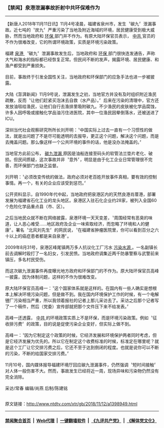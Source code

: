 ### 【禁闻】泉港泄漏事故折射中共环保难作为
------------------------

<div class="wysiwyg">
 【新唐人2018年11月11日讯】11月4号凌晨，福建省泉州市，发生〝碳九〞泄漏事故。近七吨的〝炭九〞严重污染了当地及附近海域的环境，居民健康受到极大威胁，然而当地政府和
 <a href="http://www.ntdtv.com/xtr/gb/articlelistbytag_环保.html" target="_blank">
  环保
 </a>
 部门并不作为。有原大陆环保官员表示，
 <a href="http://www.ntdtv.com/xtr/gb/articlelistbytag_中共.html" target="_blank">
  中共
 </a>
 官员的不作为很难改变，它的所谓环境政策，实质是环境污染政策。
 <br/>
 <br/>
 福建
 <a href="http://www.ntdtv.com/xtr/gb/articlelistbytag_泉港.html" target="_blank">
  泉港
 </a>
 〝碳九〞泄漏事故发生后，当地政府和
 <a href="http://www.ntdtv.com/xtr/gb/articlelistbytag_环保.html" target="_blank">
  环保
 </a>
 部门很快连发通告，声称大气和海水的指标都已经恢复正常。但民间不断的发声，揭露环境、居民健康、和渔产都受到严重损失。
 <br/>
 <br/>
 目前，事故终于引发全国性关注，当地政府和环保部门的应急手法也进一步被披露。
 <br/>
 <br/>
 大陆《澎湃新闻》11月9号说，泄漏发生之初，当地官方并没有及时组织附近渔民疏散，反而〝让他们赶紧买泡沫去自救（水产品）。〞后来在污染的清理中，官方还发放油毯给渔民，让他们自行去渔排里吸附碳九。不少渔民的皮肤被化学品腐蚀，许多人因呼吸或接触化学品油污住进医院，其中一位渔民因晕倒落水，还被送进了ICU。
 <br/>
 <br/>
 深圳当代社会观察研究所所长刘开明：〝中国实际上过去一直有一个习惯性的做法，就是出问题了不是尽可能透明的去报导，更正这个问题，解决这个问题，而是去掩盖问题。那么像这样一个公共环境的事件的话，他是没办法掩盖的。〞
 <br/>
 <br/>
 当地官方此前公布，
 <a href="http://www.ntdtv.com/xtr/gb/articlelistbytag_碳九泄漏.html" target="_blank">
  碳九泄漏
 </a>
 原因是油船连接至码头的软管法兰垫片老化、破损。但民间质疑，这次事故并非〝意外〞，明显是由于化工企业日常管理很不完善，而环保部门也缺乏监督。
 <br/>
 <br/>
 刘开明：〝必须改变传统的做法，政府必须对老百姓开放事件真相，要有效的控制事情。再一个，有关的企业应该受到惩罚。〞
 <br/>
 <br/>
 公开资料显示，自1990年代中起，当地政府把泉港区内的天然良港肖厝港，部署发展为福建省石化工业的龙头地区。泉港区入驻石化企业约28家，被列入全国60个危险化学品重点县（市、区）。
 <br/>
 <br/>
 之后当地民众就不断在网络披露，泉港环境一天天变差，〝周围经常有恶臭的味道，让人恶心难受......地区政府及企业一味索取经济，而忽略了环境和人的健康〞。署名〝北风刘先生〞的网民说，〝在福建省肿瘤医院里，你可以看到百分之六十以上的癌症患者都是来自泉港〞。
 <br/>
 <br/>
 2009年8月31号，泉港区峰尾镇两万多人抗议化工厂污水
 <a href="http://www.ntdtv.com/xtr/gb/articlelistbytag_污染水源.html" target="_blank">
  污染水源
 </a>
 。一名副镇长前去调解时殴打了一名妇女，引发民愤。当地政府调集近两千防暴警察与武警前来镇压，多名村民受伤。
 <br/>
 <br/>
 而这次碳九泄漏事件再度曝光地方政府和环保部门的不作为。原大陆环保官员高峰一披露，因为体制问题，这样的不作为很难改变。
 <br/>
 <br/>
 原大陆环保官员高峰一：〝这个国家体系就是这样的。在国内有一些人确实是想根本上解决环境污染问题，但是做不到。我在国内环境保护工作的时候，有一个电解锂厂污染相当严重，所以我领着报社的记者上那儿采访去了。采访之后那个记者写了一个稿件，然后（党委）宣传部就把那个文件压下来不给发表。〞
 <br/>
 <br/>
 高峰一还透露，
 <a href="http://www.ntdtv.com/xtr/gb/articlelistbytag_中共.html" target="_blank">
  中共
 </a>
 的环境政策实质上不是环保，而是环境污染政策。例如〝征收排污费〞的政策，目的说是促使污染企业变好，但实际上做不到。
 <br/>
 <br/>
 高峰一：〝因为它制定这个政策的时候，它经济发展和环境保护两者同时考虑，但是它经济发展为优先的。所以它在制定这个收费标准的时候，标准定在哪里呢？就是这个工厂让它交排污费之后，它还不至于达到倒闭的程度。也就是说你可以不断的污染，不断的给国家交排污费。〞
 <br/>
 <br/>
 11月10号，国内媒体报导福建环境厅回应碳九泄漏事件，仍然强调〝短时间接触〞对人体一般伤害不大。然而，事故发生已经将近一周，现场异味和污染物仍然没有完全消除。
 <br/>
 <br/>
 采访/常春 编辑/尚燕 后制/陈建铭
</div>

<br/>原文链接：http://www.ntdtv.com/xtr/gb/2018/11/12/a1398949.html


------------------------
#### [禁闻聚合首页](https://github.com/gfw-breaker/banned-news/blob/master/README.md) &nbsp;|&nbsp; [Web代理](https://github.com/gfw-breaker/open-proxy/blob/master/README.md) &nbsp;|&nbsp; [一键翻墙软件](https://github.com/gfw-breaker/nogfw/blob/master/README.md) &nbsp;|&nbsp; [《九评共产党》](https://github.com/gfw-breaker/9ping.md/blob/master/README.md#九评之一评共产党是什么) &nbsp;|&nbsp; [《解体党文化》](https://github.com/gfw-breaker/jtdwh.md/blob/master/README.md#绪论)